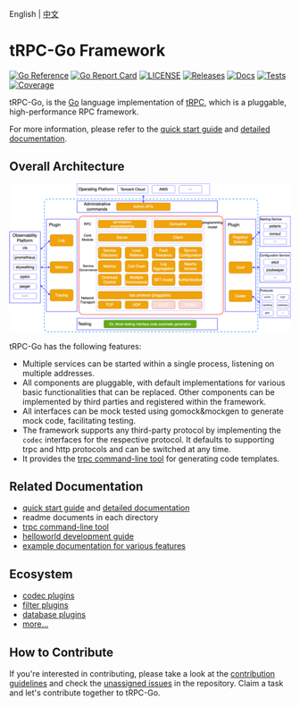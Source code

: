 English | [中文](README.zh_CN.md)

# tRPC-Go Framework

[![Go Reference](https://pkg.go.dev/badge/github.com/trpc-group/trpc-go.svg)](https://pkg.go.dev/github.com/trpc-group/trpc-go)
[![Go Report Card](https://goreportcard.com/badge/trpc.group/trpc-go/trpc-go)](https://goreportcard.com/report/trpc.group/trpc-go/trpc-go)
[![LICENSE](https://img.shields.io/badge/license-Apache--2.0-green.svg)](https://github.com/trpc-group/trpc-go/blob/main/LICENSE)
[![Releases](https://img.shields.io/github/release/trpc-group/trpc-go.svg?style=flat-square)](https://github.com/trpc-group/trpc-go/releases)
[![Docs](https://img.shields.io/badge/docs-latest-green)](https://trpc.group/docs/languages/go/)
[![Tests](https://github.com/trpc-group/trpc-go/actions/workflows/prc.yml/badge.svg)](https://github.com/trpc-group/trpc-go/actions/workflows/prc.yml)
[![Coverage](https://codecov.io/gh/trpc-group/trpc-go/branch/main/graph/badge.svg)](https://app.codecov.io/gh/trpc-group/trpc-go/tree/main)


tRPC-Go, is the [Go][] language implementation of [tRPC][], which is a pluggable, high-performance RPC framework.

For more information, please refer to the [quick start guide][quick start] and [detailed documentation][docs].

## Overall Architecture

![Architecture](.resources-without-git-lfs/overall.png)

tRPC-Go has the following features:

- Multiple services can be started within a single process, listening on multiple addresses.
- All components are pluggable, with default implementations for various basic functionalities that can be replaced. Other components can be implemented by third parties and registered within the framework.
- All interfaces can be mock tested using gomock&mockgen to generate mock code, facilitating testing.
- The framework supports any third-party protocol by implementing the `codec` interfaces for the respective protocol. It defaults to supporting trpc and http protocols and can be switched at any time.
- It provides the [trpc command-line tool][trpc-cmdline] for generating code templates.

## Related Documentation

- [quick start guide][quick start] and [detailed documentation][docs]
- readme documents in each directory
- [trpc command-line tool][trpc-cmdline]
- [helloworld development guide][helloworld]
- [example documentation for various features][features]

## Ecosystem

- [codec plugins][go-codec]
- [filter plugins][go-filter]
- [database plugins][go-database]
- [more...][ecosystem]

## How to Contribute

If you're interested in contributing, please take a look at the [contribution guidelines][contributing] and check the [unassigned issues][issues] in the repository. Claim a task and let's contribute together to tRPC-Go.

[Go]: https://golang.org
[go-releases]: https://golang.org/doc/devel/release.html
[tRPC]: https://github.com/trpc-group/trpc
[trpc-cmdline]: https://github.com/trpc-group/trpc-cmdline
[docs]: /docs/README.md
[quick start]: /docs/quick_start.md
[contributing]: CONTRIBUTING.md
[issues]: https://github.com/trpc-group/trpc-go/issues
[go-codec]: https://github.com/trpc-ecosystem/go-codec
[go-filter]: https://github.com/trpc-ecosystem/go-filter
[go-database]: https://github.com/trpc-ecosystem/go-database
[ecosystem]: https://github.com/orgs/trpc-ecosystem/repositories
[helloworld]: /examples/helloworld/
[features]: /examples/features/
